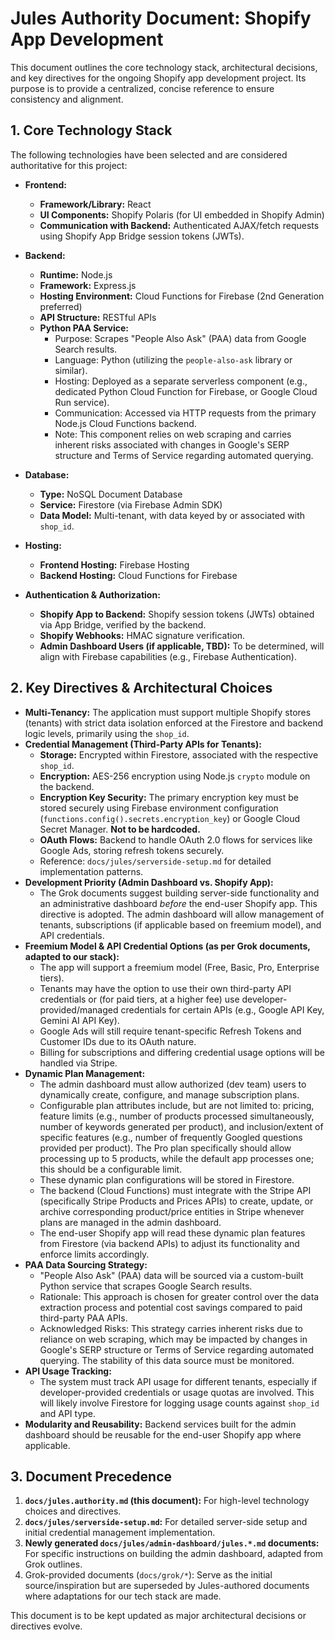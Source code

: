 # Jules Authority Document: Shopify App Development

This document outlines the core technology stack, architectural decisions, and key directives for the ongoing Shopify app development project. Its purpose is to provide a centralized, concise reference to ensure consistency and alignment.

## 1. Core Technology Stack

The following technologies have been selected and are considered authoritative for this project:

*   **Frontend:**
    *   **Framework/Library:** React
    *   **UI Components:** Shopify Polaris (for UI embedded in Shopify Admin)
    *   **Communication with Backend:** Authenticated AJAX/fetch requests using Shopify App Bridge session tokens (JWTs).

*   **Backend:**
    *   **Runtime:** Node.js
    *   **Framework:** Express.js
    *   **Hosting Environment:** Cloud Functions for Firebase (2nd Generation preferred)
    *   **API Structure:** RESTful APIs
    *   **Python PAA Service:**
        *   Purpose: Scrapes "People Also Ask" (PAA) data from Google Search results.
        *   Language: Python (utilizing the `people-also-ask` library or similar).
        *   Hosting: Deployed as a separate serverless component (e.g., dedicated Python Cloud Function for Firebase, or Google Cloud Run service).
        *   Communication: Accessed via HTTP requests from the primary Node.js Cloud Functions backend.
        *   Note: This component relies on web scraping and carries inherent risks associated with changes in Google's SERP structure and Terms of Service regarding automated querying.

*   **Database:**
    *   **Type:** NoSQL Document Database
    *   **Service:** Firestore (via Firebase Admin SDK)
    *   **Data Model:** Multi-tenant, with data keyed by or associated with `shop_id`.

*   **Hosting:**
    *   **Frontend Hosting:** Firebase Hosting
    *   **Backend Hosting:** Cloud Functions for Firebase

*   **Authentication & Authorization:**
    *   **Shopify App to Backend:** Shopify session tokens (JWTs) obtained via App Bridge, verified by the backend.
    *   **Shopify Webhooks:** HMAC signature verification.
    *   **Admin Dashboard Users (if applicable, TBD):** To be determined, will align with Firebase capabilities (e.g., Firebase Authentication).

## 2. Key Directives & Architectural Choices

*   **Multi-Tenancy:** The application must support multiple Shopify stores (tenants) with strict data isolation enforced at the Firestore and backend logic levels, primarily using the `shop_id`.
*   **Credential Management (Third-Party APIs for Tenants):**
    *   **Storage:** Encrypted within Firestore, associated with the respective `shop_id`.
    *   **Encryption:** AES-256 encryption using Node.js `crypto` module on the backend.
    *   **Encryption Key Security:** The primary encryption key must be stored securely using Firebase environment configuration (`functions.config().secrets.encryption_key`) or Google Cloud Secret Manager. **Not to be hardcoded.**
    *   **OAuth Flows:** Backend to handle OAuth 2.0 flows for services like Google Ads, storing refresh tokens securely.
    *   Reference: `docs/jules/serverside-setup.md` for detailed implementation patterns.
*   **Development Priority (Admin Dashboard vs. Shopify App):**
    *   The Grok documents suggest building server-side functionality and an administrative dashboard *before* the end-user Shopify app. This directive is adopted. The admin dashboard will allow management of tenants, subscriptions (if applicable based on freemium model), and API credentials.
*   **Freemium Model & API Credential Options (as per Grok documents, adapted to our stack):**
    *   The app will support a freemium model (Free, Basic, Pro, Enterprise tiers).
    *   Tenants may have the option to use their own third-party API credentials or (for paid tiers, at a higher fee) use developer-provided/managed credentials for certain APIs (e.g., Google API Key, Gemini AI API Key).
    *   Google Ads will still require tenant-specific Refresh Tokens and Customer IDs due to its OAuth nature.
    *   Billing for subscriptions and differing credential usage options will be handled via Stripe.
*   **Dynamic Plan Management:**
    *   The admin dashboard must allow authorized (dev team) users to dynamically create, configure, and manage subscription plans.
    *   Configurable plan attributes include, but are not limited to: pricing, feature limits (e.g., number of products processed simultaneously, number of keywords generated per product), and inclusion/extent of specific features (e.g., number of frequently Googled questions provided per product). The Pro plan specifically should allow processing up to 5 products, while the default app processes one; this should be a configurable limit.
    *   These dynamic plan configurations will be stored in Firestore.
    *   The backend (Cloud Functions) must integrate with the Stripe API (specifically Stripe Products and Prices APIs) to create, update, or archive corresponding product/price entities in Stripe whenever plans are managed in the admin dashboard.
    *   The end-user Shopify app will read these dynamic plan features from Firestore (via backend APIs) to adjust its functionality and enforce limits accordingly.
*   **PAA Data Sourcing Strategy:**
    *   "People Also Ask" (PAA) data will be sourced via a custom-built Python service that scrapes Google Search results.
    *   Rationale: This approach is chosen for greater control over the data extraction process and potential cost savings compared to paid third-party PAA APIs.
    *   Acknowledged Risks: This strategy carries inherent risks due to reliance on web scraping, which may be impacted by changes in Google's SERP structure or Terms of Service regarding automated querying. The stability of this data source must be monitored.
*   **API Usage Tracking:**
    *   The system must track API usage for different tenants, especially if developer-provided credentials or usage quotas are involved. This will likely involve Firestore for logging usage counts against `shop_id` and API type.
*   **Modularity and Reusability:** Backend services built for the admin dashboard should be reusable for the end-user Shopify app where applicable.

## 3. Document Precedence

1.  **`docs/jules.authority.md` (this document):** For high-level technology choices and directives.
2.  **`docs/jules/serverside-setup.md`:** For detailed server-side setup and initial credential management implementation.
3.  **Newly generated `docs/jules/admin-dashboard/jules.*.md` documents:** For specific instructions on building the admin dashboard, adapted from Grok outlines.
4.  Grok-provided documents (`docs/grok/*`): Serve as the initial source/inspiration but are superseded by Jules-authored documents where adaptations for our tech stack are made.

This document is to be kept updated as major architectural decisions or directives evolve.

